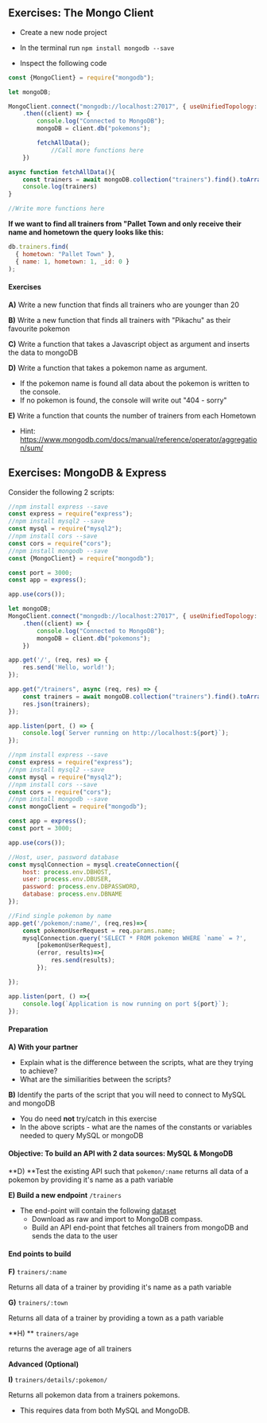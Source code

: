 

## Exercises: The Mongo Client

- Create a new node project
- In the terminal run `npm install mongodb --save`

- Inspect the following code

```javascript
const {MongoClient} = require("mongodb");

let mongoDB;

MongoClient.connect("mongodb://localhost:27017", { useUnifiedTopology: true })
    .then((client) => {
        console.log("Connected to MongoDB");
        mongoDB = client.db("pokemons");

        fetchAllData();
  			//Call more functions here
    })

async function fetchAllData(){
    const trainers = await mongoDB.collection("trainers").find().toArray()
    console.log(trainers)
}

//Write more functions here
```



**If we want to find all trainers from "Pallet Town and only receive their name and hometown the query looks like this:**

```javascript
db.trainers.find(
  { hometown: "Pallet Town" },
  { name: 1, hometown: 1, _id: 0 }
);
```



#### **Exercises**

**A)** Write a new function that finds all trainers who are younger than 20

**B)** Write a new function that finds all trainers with "Pikachu" as their favourite pokemon

**C)** Write a function that takes a Javascript object as argument and inserts the data to mongoDB

**D)** Write a function that takes a pokemon name as argument. 

- If the pokemon name is found all data about the pokemon is written to the console.
- If no pokemon is found, the console will write out "404 - sorry"

**E)** Write a function that counts the number of trainers from each Hometown

- Hint: https://www.mongodb.com/docs/manual/reference/operator/aggregation/sum/



## Exercises: MongoDB & Express

Consider the following 2 scripts:

```javascript
//npm install express --save
const express = require("express");
//npm install mysql2 --save
const mysql = require("mysql2");
//npm install cors --save
const cors = require("cors");
//npm install mongodb --save
const {MongoClient} = require("mongodb");

const port = 3000;
const app = express();

app.use(cors());

let mongoDB;
MongoClient.connect("mongodb://localhost:27017", { useUnifiedTopology: true })
    .then((client) => {
        console.log("Connected to MongoDB");
        mongoDB = client.db("pokemons");
    })

app.get('/', (req, res) => {
    res.send('Hello, world!');
});

app.get("/trainers", async (req, res) => {
    const trainers = await mongoDB.collection("trainers").find().toArray();
    res.json(trainers);
});

app.listen(port, () => {
    console.log(`Server running on http://localhost:${port}`);
});
```



```javascript
//npm install express --save
const express = require("express");
//npm install mysql2 --save
const mysql = require("mysql2");
//npm install cors --save
const cors = require("cors");
//npm install mongodb --save
const mongoClient = require("mongodb");

const app = express();
const port = 3000;

app.use(cors());

//Host, user, password database
const mysqlConnection = mysql.createConnection({
    host: process.env.DBHOST,
    user: process.env.DBUSER,
    password: process.env.DBPASSWORD,
    database: process.env.DBNAME
});

//Find single pokemon by name
app.get('/pokemon/:name/', (req,res)=>{
    const pokemonUserRequest = req.params.name;
    mysqlConnection.query('SELECT * FROM pokemon WHERE `name` = ?',
        [pokemonUserRequest],
        (error, results)=>{
            res.send(results);
        });

});

app.listen(port, () =>{
    console.log(`Application is now running on port ${port}`);
});
```

#### Preparation

**A) With your partner**

- Explain what is the difference between the scripts, what are they trying to achieve?
- What are the similiarities between the scripts?



**B)** Identify the parts of the script that you will need to connect to MySQL and mongoDB

- You do need **not** try/catch in this exercise
- In the above scripts - what are the names of the constants or variables needed to query MySQL or mongoDB



#### **Objective: To build an API with 2 data sources: MySQL & MongoDB**



**D) **Test the existing API such that `pokemon/:name` returns all data of a pokemon by providing it's name as a path variable



**E) Build a new endpoint** `/trainers`

- The end-point will contain the following [dataset](https://github.com/nicklasdean/data/blob/main/trainers.json)
  - Download as raw and import to MongoDB compass.
  - Build an API end-point that fetches all trainers from mongoDB and sends the data to the user



#### **End points to build**

**F)** `trainers/:name`

Returns all data of a trainer by providing it's name as a path variable

**G)** `trainers/:town`

Returns all data of a trainer by providing a town as a path variable

**H) ** `trainers/age`

returns the average age of all trainers



**Advanced (Optional)**

**I)** `trainers/details/:pokemon/`

Returns all pokemon data from a trainers pokemons.

- This requires data from both MySQL and MongoDB.